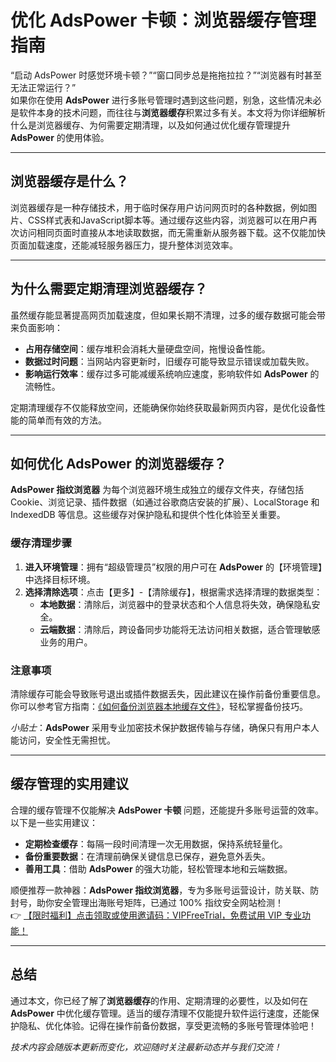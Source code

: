 # 优化 AdsPower 卡顿：浏览器缓存管理指南

“启动 AdsPower 时感觉环境卡顿？”“窗口同步总是拖拖拉拉？”“浏览器有时甚至无法正常运行？”  
如果你在使用 **AdsPower** 进行多账号管理时遇到这些问题，别急，这些情况未必是软件本身的技术问题，而往往与**浏览器缓存**积累过多有关。本文将为你详细解析什么是浏览器缓存、为何需要定期清理，以及如何通过优化缓存管理提升 **AdsPower** 的使用体验。

---

## 浏览器缓存是什么？

浏览器缓存是一种存储技术，用于临时保存用户访问网页时的各种数据，例如图片、CSS样式表和JavaScript脚本等。通过缓存这些内容，浏览器可以在用户再次访问相同页面时直接从本地读取数据，而无需重新从服务器下载。这不仅能加快页面加载速度，还能减轻服务器压力，提升整体浏览效率。

---

## 为什么需要定期清理浏览器缓存？

虽然缓存能显著提高网页加载速度，但如果长期不清理，过多的缓存数据可能会带来负面影响：

- **占用存储空间**：缓存堆积会消耗大量硬盘空间，拖慢设备性能。  
- **数据过时问题**：当网站内容更新时，旧缓存可能导致显示错误或加载失败。  
- **影响运行效率**：缓存过多可能减缓系统响应速度，影响软件如 **AdsPower** 的流畅性。  

定期清理缓存不仅能释放空间，还能确保你始终获取最新网页内容，是优化设备性能的简单而有效的方法。

---

## 如何优化 AdsPower 的浏览器缓存？

**AdsPower 指纹浏览器** 为每个浏览器环境生成独立的缓存文件夹，存储包括 Cookie、浏览记录、插件数据（如通过谷歌商店安装的扩展）、LocalStorage 和 IndexedDB 等信息。这些缓存对保护隐私和提供个性化体验至关重要。

### 缓存清理步骤

1. **进入环境管理**：拥有“超级管理员”权限的用户可在 **AdsPower** 的【环境管理】中选择目标环境。  
2. **选择清除选项**：点击【更多】-【清除缓存】，根据需求选择清理的数据类型：  
   - **本地数据**：清除后，浏览器中的登录状态和个人信息将失效，确保隐私安全。  
   - **云端数据**：清除后，跨设备同步功能将无法访问相关数据，适合管理敏感业务的用户。  

### 注意事项

清除缓存可能会导致账号退出或插件数据丢失，因此建议在操作前备份重要信息。你可以参考官方指南：[《如何备份浏览器本地缓存文件》](https://bit.ly/adspower_free)，轻松掌握备份技巧。

*小贴士*：**AdsPower** 采用专业加密技术保护数据传输与存储，确保只有用户本人能访问，安全性无需担忧。

---

## 缓存管理的实用建议

合理的缓存管理不仅能解决 **AdsPower 卡顿** 问题，还能提升多账号运营的效率。以下是一些实用建议：  
- **定期检查缓存**：每隔一段时间清理一次无用数据，保持系统轻量化。  
- **备份重要数据**：在清理前确保关键信息已保存，避免意外丢失。  
- **善用工具**：借助 **AdsPower** 的强大功能，轻松管理本地和云端数据。  

顺便推荐一款神器：**AdsPower 指纹浏览器**，专为多账号运营设计，防关联、防封号，助你安全管理出海账号矩阵，已通过 100% 指纹安全网站检测！  
👉 [【限时福利】点击领取或使用邀请码：VIPFreeTrial，免费试用 VIP 专业功能！](https://bit.ly/adspower_free)

---

## 总结

通过本文，你已经了解了**浏览器缓存**的作用、定期清理的必要性，以及如何在 **AdsPower** 中优化缓存管理。适当的缓存清理不仅能提升软件运行速度，还能保护隐私、优化体验。记得在操作前备份数据，享受更流畅的多账号管理体验吧！

*技术内容会随版本更新而变化，欢迎随时关注最新动态并与我们交流！*